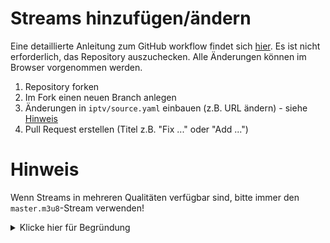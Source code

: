 # Streams hinzufügen/ändern
Eine detaillierte Anleitung zum GitHub workflow findet sich [hier](https://git-scm.com/book/de/v2/GitHub-Mitwirken-an-einem-Projekt).
Es ist nicht erforderlich, das Repository auszuchecken. Alle Änderungen können im Browser vorgenommen werden.

1. Repository forken
2. Im Fork einen neuen Branch anlegen
3. Änderungen in `iptv/source.yaml` einbauen (z.B. URL ändern) - siehe [Hinweis](#-Hinweis)
4. Pull Request erstellen (Titel z.B. "Fix ..." oder "Add ...")

# Hinweis
Wenn Streams in mehreren Qualitäten verfügbar sind, bitte immer den `master.m3u8`-Stream verwenden!

<details>
<summary>Klicke hier für Begründung</summary>
<br>
Viele Streams, die als `master.m3u8` verfübar sind, bieten direkte Links mit verschiedenen Auflösungen an:

```
https://mcdn.daserste.de/daserste/de/master.m3u8
-> https://mcdn.daserste.de/daserste/de/master_480p_828.m3u8 (480p)
-> ...
-> https://mcdn.daserste.de/daserste/de/master_1920p_5128.m3u8 (1080p)
```

Das initiale Laden der Direktlinks kann je nach Programm zwar zu schnelleren initialen Ladezeiten führen, verhindert aber auch die Nutzung von niedrigeren Auflösungen (z.B. bei langsameren Verbindungen).

Zudem werden Direktlinks deutlich häufiger vom Provider umbenannt/ersetzt, als dies bei `master`-Links der Fall ist. Die Nutzung von Direktlinks erfordert daher einen deutlich höheren Aufwand der Listenpflege.

# Links
- [GitHub - Mitwirken an einem Projekt](https://git-scm.com/book/de/v2/GitHub-Mitwirken-an-einem-Projekt)
